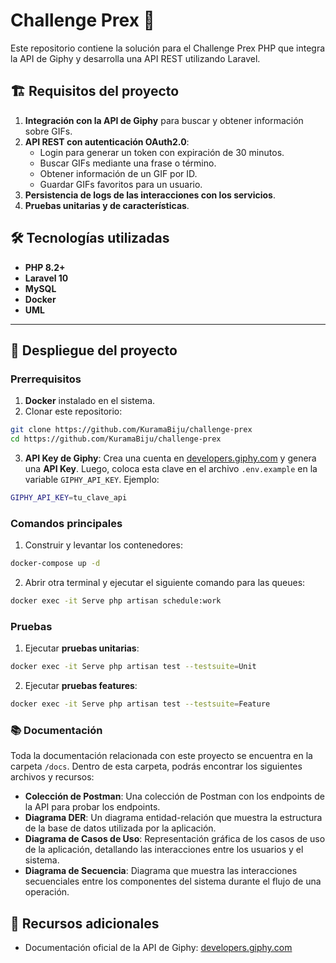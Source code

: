 # Challenge Prex 🚀

Este repositorio contiene la solución para el Challenge Prex PHP que integra la API de Giphy y desarrolla una API REST utilizando Laravel.

## 🏗 Requisitos del proyecto

1. **Integración con la API de Giphy** para buscar y obtener información sobre GIFs.
2. **API REST con autenticación OAuth2.0**:
    - Login para generar un token con expiración de 30 minutos.
    - Buscar GIFs mediante una frase o término.
    - Obtener información de un GIF por ID.
    - Guardar GIFs favoritos para un usuario.
3. **Persistencia de logs de las interacciones con los servicios**.
4. **Pruebas unitarias y de características**.

## 🛠 Tecnologías utilizadas

-   **PHP 8.2+**
-   **Laravel 10**
-   **MySQL**
-   **Docker** 
-   **UML**

---

## 🚀 Despliegue del proyecto

### Prerrequisitos

1. **Docker** instalado en el sistema.
2. Clonar este repositorio:
```bash
git clone https://github.com/KuramaBiju/challenge-prex
cd https://github.com/KuramaBiju/challenge-prex
```
3. **API Key de Giphy**: Crea una cuenta en [developers.giphy.com](https://developers.giphy.com) y genera una **API Key**. Luego, coloca esta clave en el archivo `.env.example` en la variable `GIPHY_API_KEY`. Ejemplo: 
```bash
GIPHY_API_KEY=tu_clave_api
```

### Comandos principales

1. Construir y levantar los contenedores:

```bash
docker-compose up -d
```

2. Abrir otra terminal y ejecutar el siguiente comando para las queues:

```bash
docker exec -it Serve php artisan schedule:work
```

### Pruebas

1. Ejecutar **pruebas unitarias**:

```bash
docker exec -it Serve php artisan test --testsuite=Unit
```

2. Ejecutar **pruebas features**:

```bash
docker exec -it Serve php artisan test --testsuite=Feature
```

### 📚 Documentación

Toda la documentación relacionada con este proyecto se encuentra en la carpeta `/docs`. Dentro de esta carpeta, podrás encontrar los siguientes archivos y recursos:

- **Colección de Postman**: Una colección de Postman con los endpoints de la API para probar los endpoints.
- **Diagrama DER**: Un diagrama entidad-relación que muestra la estructura de la base de datos utilizada por la aplicación.
- **Diagrama de Casos de Uso**: Representación gráfica de los casos de uso de la aplicación, detallando las interacciones entre los usuarios y el sistema.
- **Diagrama de Secuencia**: Diagrama que muestra las interacciones secuenciales entre los componentes del sistema durante el flujo de una operación.




## 🌟 Recursos adicionales

-   Documentación oficial de la API de Giphy: [developers.giphy.com](https://developers.giphy.com/docs/api/#quick-start-guide)
